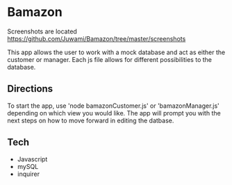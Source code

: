 # Bamazon

Screenshots are located https://github.com/Juwami/Bamazon/tree/master/screenshots

This app allows the user to work with a mock database and act as either the customer or manager. Each js file allows for different possibilities to the database. 

## Directions
To start the app, use 'node bamazonCustomer.js' or 'bamazonManager.js' depending on which view you would like. The app will prompt you with the next steps on how to move forward in editing the datbase. 

## Tech
* Javascript
* mySQL
* inquirer